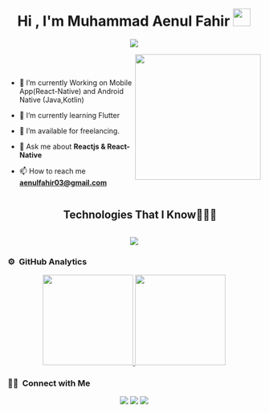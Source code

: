 <h1 align="center">Hi , I'm Muhammad Aenul Fahir <img src="https://media.giphy.com/media/hvRJCLFzcasrR4ia7z/giphy.gif" width="35"></h1>

<p align="center">
  <a href="https://github.com/DenverCoder1/readme-typing-svg"><img src="https://readme-typing-svg.herokuapp.com?font=Time+New+Roman&color=%23C8BE25&size=25&center=true&vCenter=true&width=600&height=100&lines=Junior+Mobile+Developer+@bld.ai;Computer+Science;Competitive+Programmer;Always+learning+new+things"></a>
</p>

<picture> <img align="right" src="https://github.com/7oSkaaa/7oSkaaa/blob/main/Images/Right_Side.gif?raw=true" width = 250px></picture>

<br><br>
- 🔭 I’m currently Working on Mobile App(React-Native) and Android Native (Java,Kotlin)

- 🌱 I’m currently learning Flutter

- 🤝 I’m available for freelancing.

- 💬 Ask me about **Reactjs & React-Native**

- 📫 How to reach me **aenulfahir03@gmail.com**


<!--h1 without bottom border-->
<div id="user-content-toc">
  <ul align="center">
    <summary><h2 style="display: inline-block">Technologies That I Know👨🏻‍💻</h2></summary>
  </ul>
</div>
<!--tech stack icons-->
<p align="center">
  <a href="https://skillicons.dev">
    <img src="https://skillicons.dev/icons?i=git,aws,cpp,css,discord,figma,firebase,github,html,java,js,linux,materialui,nginx,mongodb,mysql,nextjs,nodejs,postman,py,react,tailwind,ts,vscode,&perline=14" />
  </a>
</p>

### ⚙️ &nbsp;GitHub Analytics

<p align="center">
<a href="https://github.com/AVS1508">
  <img height="180em" src="https://github-readme-stats-eight-theta.vercel.app/api?username=aenulfahir&show_icons=true&theme=algolia&include_all_commits=true&count_private=true"/>
  <img height="180em" src="https://github-readme-stats-eight-theta.vercel.app/api/top-langs/?username=aenulfahir&layout=compact&langs_count=8&theme=algolia"/>
</a>
</p>

### 🤝🏻 &nbsp;Connect with Me

<p align="center">
<a href="https://www.linkedin.com/in/muhammad-aenul-fahir"><img src="https://img.shields.io/badge/-Muhammad%20Aenul%20Fahir-0077B5?style=flat&logo=Linkedin&logoColor=white"/></a>
<a href="mailto:aenulfahir03@gmail.com"><img src="https://img.shields.io/badge/-aenulfahir03@gmail.com-D14836?style=flat&logo=Gmail&logoColor=white"/></a>
<a href="https://www.instagram.com/aenulfahir_03"><img src="https://img.shields.io/badge/-@aenulfahir_03?style=flat&logo=Instagram&logoColor=white"/></a>
</p>
